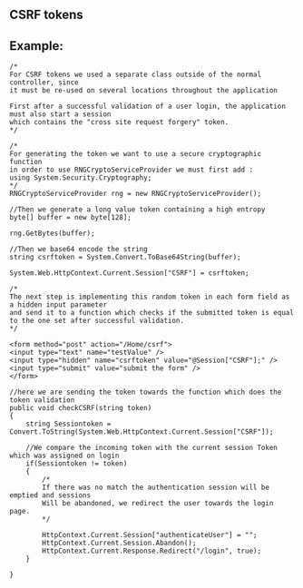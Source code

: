 CSRF tokens
-------

## Example:
    
	
    /*
    For CSRF tokens we used a separate class outside of the normal controller, since
    it must be re-used on several locations throughout the application
    
	First after a successful validation of a user login, the application must also start a session
	which contains the "cross site request forgery" token.
    */
    
	/*
	For generating the token we want to use a secure cryptographic function
	in order to use RNGCryptoServiceProvider we must first add :
	using System.Security.Cryptography;
	*/
	RNGCryptoServiceProvider rng = new RNGCryptoServiceProvider();

	//Then we generate a long value token containing a high entropy
	byte[] buffer = new byte[128];

	rng.GetBytes(buffer);

	//Then we base64 encode the string
	string csrftoken = System.Convert.ToBase64String(buffer);

	System.Web.HttpContext.Current.Session["CSRF"] = csrftoken; 

	/*
	The next step is implementing this random token in each form field as a hidden input parameter
	and send it to a function which checks if the submitted token is equal to the one set after successful validation.
	*/

	<form method="post" action="/Home/csrf">
    <input type="text" name="testValue" />
    <input type="hidden" name="csrftoken" value="@Session["CSRF"];" />
    <input type="submit" value="submit the form" />
    </form>
	
	//here we are sending the token towards the function which does the token validation    
	public void checkCSRF(string token)
	{
		string Sessiontoken = Convert.ToString(System.Web.HttpContext.Current.Session["CSRF"]);
	
		//We compare the incoming token with the current session Token which was assigned on login
		if(Sessiontoken != token)
		{	
			/*
			If there was no match the authentication session will be emptied and sessions
			Will be abandoned, we redirect the user towards the login page.
			*/
		
			HttpContext.Current.Session["authenticateUser"] = "";
			HttpContext.Current.Session.Abandon();
			HttpContext.Current.Response.Redirect("/login", true);            
		}           
	
	}     
	


	